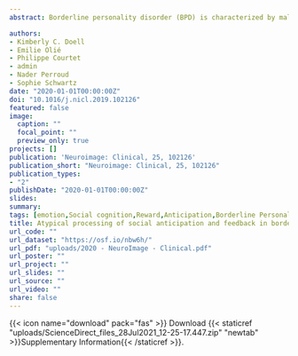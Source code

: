```yaml
---
abstract: Borderline personality disorder (BPD) is characterized by maladaptive social functioning, and widespread negativity biases. The neural underpinnings of these impairments remain elusive. We thus tested whether BPD patients show atypical neural activity when processing social (compared to non-social) anticipation, feedback, and particularly, how they relate to each other. We acquired functional MRI data from 21 BPD women and 24 matched healthy controls (HCs) while they performed a task in which cues and feedbacks were either social (neutral faces for cues; happy or angry faces for positive and negative feedbacks, respectively) or non-social (dollar sign; winning or losing money for positive and negative feedbacks, respectively). This task allowed for the analysis of social anticipatory cues, performance-based feedback, and their interaction. Compared to HCs, BPD patients expressed increased activation in the superior temporal sulcus during the processing of social cues, consistent with elevated salience associated with an upcoming social event. BPD patients also showed reduced activation in the amygdala while processing evaluative social feedback. Importantly, perigenual anterior cingulate cortex (pgACC) activity during the presentation of the social cue correlated with reduced amygdala activity during the presentation of the negative social feedback in the BPD patients. These neuroimaging results clarify how BPD patients express altered responses to different types of social stimuli (i.e. social anticipatory cues and evaluative feedback) and uncover an atypical relationship between frontolimbic regions (pgACC-amygdala) over the time span of a social interaction. These findings may help to explain why BPD patients suffer from pervasive difficulties adapting their behavior in the context of interpersonal relationships and should be considered while designing better-targeted interventions.

authors:
- Kimberly C. Doell
- Emilie Olié
- Philippe Courtet
- admin
- Nader Perroud
- Sophie Schwartz
date: "2020-01-01T00:00:00Z"
doi: "10.1016/j.nicl.2019.102126"
featured: false
image: 
  caption: ""
  focal_point: ""
  preview_only: true
projects: []
publication: 'Neuroimage: Clinical, 25, 102126'
publication_short: "Neuroimage: Clinical, 25, 102126"
publication_types:
- "2"
publishDate: "2020-01-01T00:00:00Z"
slides: 
summary:
tags: [emotion,Social cognition,Reward,Anticipation,Borderline Personality Disorder,fMRI,neuroimaging,Amygdala,dMPFC,Prefrontal cortex,Feedback]
title: Atypical processing of social anticipation and feedback in borderline personality disorder
url_code: ""
url_dataset: "https://osf.io/nbw6h/"
url_pdf: "uploads/2020 - NeuroImage - Clinical.pdf"
url_poster: ""
url_project: ""
url_slides: ""
url_source: ""
url_video: ""
share: false
---
```


{{< icon name="download" pack="fas" >}} Download {{< staticref "uploads/ScienceDirect_files_28Jul2021_12-25-17.447.zip" "newtab" >}}Supplementary Information{{< /staticref >}}.